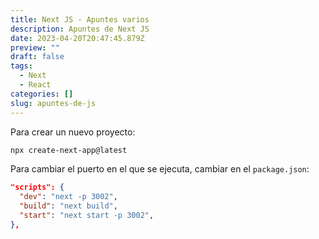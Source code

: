 ```yaml
---
title: Next JS - Apuntes varios
description: Apuntes de Next JS
date: 2023-04-20T20:47:45.879Z
preview: ""
draft: false
tags:
  - Next
  - React
categories: []
slug: apuntes-de-js
---
```


Para crear un nuevo proyecto:

```bash
npx create-next-app@latest
```

Para cambiar el puerto en el que se ejecuta, cambiar en el `package.json`:

```json
"scripts": {
  "dev": "next -p 3002",
  "build": "next build",
  "start": "next start -p 3002",
},
```
